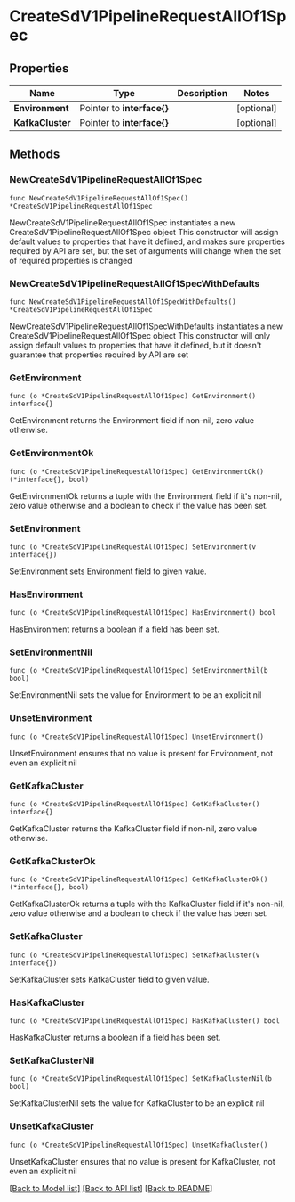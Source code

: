 # CreateSdV1PipelineRequestAllOf1Spec

## Properties

Name | Type | Description | Notes
------------ | ------------- | ------------- | -------------
**Environment** | Pointer to **interface{}** |  | [optional] 
**KafkaCluster** | Pointer to **interface{}** |  | [optional] 

## Methods

### NewCreateSdV1PipelineRequestAllOf1Spec

`func NewCreateSdV1PipelineRequestAllOf1Spec() *CreateSdV1PipelineRequestAllOf1Spec`

NewCreateSdV1PipelineRequestAllOf1Spec instantiates a new CreateSdV1PipelineRequestAllOf1Spec object
This constructor will assign default values to properties that have it defined,
and makes sure properties required by API are set, but the set of arguments
will change when the set of required properties is changed

### NewCreateSdV1PipelineRequestAllOf1SpecWithDefaults

`func NewCreateSdV1PipelineRequestAllOf1SpecWithDefaults() *CreateSdV1PipelineRequestAllOf1Spec`

NewCreateSdV1PipelineRequestAllOf1SpecWithDefaults instantiates a new CreateSdV1PipelineRequestAllOf1Spec object
This constructor will only assign default values to properties that have it defined,
but it doesn't guarantee that properties required by API are set

### GetEnvironment

`func (o *CreateSdV1PipelineRequestAllOf1Spec) GetEnvironment() interface{}`

GetEnvironment returns the Environment field if non-nil, zero value otherwise.

### GetEnvironmentOk

`func (o *CreateSdV1PipelineRequestAllOf1Spec) GetEnvironmentOk() (*interface{}, bool)`

GetEnvironmentOk returns a tuple with the Environment field if it's non-nil, zero value otherwise
and a boolean to check if the value has been set.

### SetEnvironment

`func (o *CreateSdV1PipelineRequestAllOf1Spec) SetEnvironment(v interface{})`

SetEnvironment sets Environment field to given value.

### HasEnvironment

`func (o *CreateSdV1PipelineRequestAllOf1Spec) HasEnvironment() bool`

HasEnvironment returns a boolean if a field has been set.

### SetEnvironmentNil

`func (o *CreateSdV1PipelineRequestAllOf1Spec) SetEnvironmentNil(b bool)`

 SetEnvironmentNil sets the value for Environment to be an explicit nil

### UnsetEnvironment
`func (o *CreateSdV1PipelineRequestAllOf1Spec) UnsetEnvironment()`

UnsetEnvironment ensures that no value is present for Environment, not even an explicit nil
### GetKafkaCluster

`func (o *CreateSdV1PipelineRequestAllOf1Spec) GetKafkaCluster() interface{}`

GetKafkaCluster returns the KafkaCluster field if non-nil, zero value otherwise.

### GetKafkaClusterOk

`func (o *CreateSdV1PipelineRequestAllOf1Spec) GetKafkaClusterOk() (*interface{}, bool)`

GetKafkaClusterOk returns a tuple with the KafkaCluster field if it's non-nil, zero value otherwise
and a boolean to check if the value has been set.

### SetKafkaCluster

`func (o *CreateSdV1PipelineRequestAllOf1Spec) SetKafkaCluster(v interface{})`

SetKafkaCluster sets KafkaCluster field to given value.

### HasKafkaCluster

`func (o *CreateSdV1PipelineRequestAllOf1Spec) HasKafkaCluster() bool`

HasKafkaCluster returns a boolean if a field has been set.

### SetKafkaClusterNil

`func (o *CreateSdV1PipelineRequestAllOf1Spec) SetKafkaClusterNil(b bool)`

 SetKafkaClusterNil sets the value for KafkaCluster to be an explicit nil

### UnsetKafkaCluster
`func (o *CreateSdV1PipelineRequestAllOf1Spec) UnsetKafkaCluster()`

UnsetKafkaCluster ensures that no value is present for KafkaCluster, not even an explicit nil

[[Back to Model list]](../README.md#documentation-for-models) [[Back to API list]](../README.md#documentation-for-api-endpoints) [[Back to README]](../README.md)


